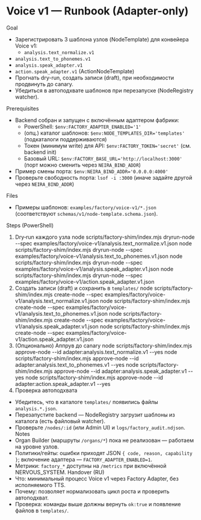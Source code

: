 <!-- neira:meta
id: NEI-20250831-voice-v1-runbook
intent: docs
summary: Пошаговый запуск Voice v1 через Factory Adapter: dry-run → create → approve, автоподхват шаблонов, проверки.
-->

<!-- neira:meta
id: NEI-20250310-node-templates-subdir-runbook
intent: docs
summary: Уточнено, что каталог шаблонов поддерживает подкаталоги.
-->

# Voice v1 — Runbook (Adapter-only)

Goal

- Зарегистрировать 3 шаблона узлов (NodeTemplate) для конвейера Voice v1:
  - `analysis.text_normalize.v1`
- `analysis.text_to_phonemes.v1`
- `analysis.speak_adapter.v1`
- `action.speak_adapter.v1` (ActionNodeTemplate)
- Прогнать dry-run, создать записи (draft), при необходимости продвинуть до canary.
- Убедиться в автоподхвате шаблонов при перезапуске (NodeRegistry watcher).

Prerequisites

- Backend собран и запущен с включённым адаптером фабрики:
  - PowerShell: `$env:FACTORY_ADAPTER_ENABLED='1'`
  - (опц.) каталог шаблонов: `$env:NODE_TEMPLATES_DIR='templates'` (подкаталоги поддерживаются)
  - Токен (минимум write) для API: `$env:FACTORY_TOKEN='secret'` (см. backend init)
  - Базовый URL: `$env:FACTORY_BASE_URL='http://localhost:3000'` (порт можно сменить через `NEIRA_BIND_ADDR`)
- Пример смены порта: `$env:NEIRA_BIND_ADDR='0.0.0.0:4000'`
- Проверьте свободность порта: `lsof -i :3000` (иначе задайте другой через `NEIRA_BIND_ADDR`)

Files

- Примеры шаблонов: `examples/factory/voice-v1/*.json` (соответствуют `schemas/v1/node-template.schema.json`).

Steps (PowerShell)
1. Dry‑run каждого узла
node scripts/factory-shim/index.mjs dryrun-node --spec examples/factory/voice-v1/analysis.text_normalize.v1.json
node scripts/factory-shim/index.mjs dryrun-node --spec examples/factory/voice-v1/analysis.text_to_phonemes.v1.json
node scripts/factory-shim/index.mjs dryrun-node --spec examples/factory/voice-v1/analysis.speak_adapter.v1.json
node scripts/factory-shim/index.mjs dryrun-node --spec examples/factory/voice-v1/action.speak_adapter.v1.json
2. Создать записи (draft) и сохранить в `templates/`
node scripts/factory-shim/index.mjs create-node --spec examples/factory/voice-v1/analysis.text_normalize.v1.json
node scripts/factory-shim/index.mjs create-node --spec examples/factory/voice-v1/analysis.text_to_phonemes.v1.json
node scripts/factory-shim/index.mjs create-node --spec examples/factory/voice-v1/analysis.speak_adapter.v1.json
node scripts/factory-shim/index.mjs create-node --spec examples/factory/voice-v1/action.speak_adapter.v1.json
3. (Опционально) Аппрув до canary
node scripts/factory-shim/index.mjs approve-node --id adapter:analysis.text_normalize.v1 --yes
node scripts/factory-shim/index.mjs approve-node --id adapter:analysis.text_to_phonemes.v1 --yes
node scripts/factory-shim/index.mjs approve-node --id adapter:analysis.speak_adapter.v1 --yes
node scripts/factory-shim/index.mjs approve-node --id adapter:action.speak_adapter.v1 --yes
4. Проверка автоподхвата
- Убедитесь, что в каталоге `templates/` появились файлы `analysis.*.json`.
- Перезапустите backend — NodeRegistry загрузит шаблоны из каталога (есть файловый watcher).
- Проверьте `/nodes/:id` (или Admin UI) и `logs/factory_audit.ndjson`.
Notes
- Organ Builder (маршруты `/organs/*`) пока не реализован — работаем на уровне узлов.
- Политики/гейты: ошибки приходят JSON `{ code, reason, capability }`; включение адаптера — `FACTORY_ADAPTER_ENABLED=1`.
- Метрики: `factory_*` доступны на `/metrics` при включённой NERVOUS_SYSTEM.
Handover (RU)
- Что: минимальный процесс Voice v1 через Factory Adapter, без исполняемого TTS.
- Почему: позволяет нормализовать цикл роста и проверить автоподхват.
- Проверка: команды выше должны вернуть `ok:true` и появление файлов в `templates/`.